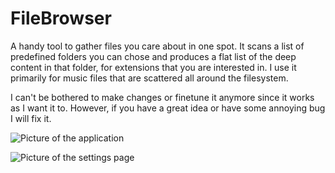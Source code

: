 # FileBrowser
A handy tool to gather files you care about in one spot. It scans a list of predefined folders you can chose and produces a flat list of the deep content in that folder, for extensions that you are interested in. I use it primarily for music files that are scattered all around the filesystem.

I can't be bothered to make changes or finetune it anymore since it works as I want it to. However, if you have a great idea or have some annoying bug I will fix it.

![Picture of the application](https://i.imgur.com/F5azzGv.png)


![Picture of the settings page](https://i.imgur.com/SQFOsvc.png)
